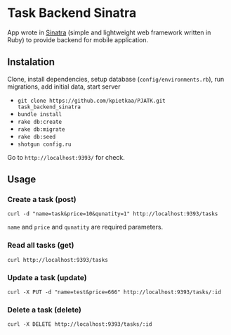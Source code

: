# Task Backend Sinatra

App wrote in [Sinatra](https://github.com/sinatra/sinatra) (simple and lightweight web framework written in Ruby)
to provide backend for mobile application.

## Instalation

Clone, install dependencies, setup database (`config/environments.rb`), run migrations, add initial data, start server

* `git clone https://github.com/kpietkaa/PJATK.git task_backend_sinatra`
* `bundle install`
* `rake db:create`
* `rake db:migrate`
* `rake db:seed`
* `shotgun config.ru`

Go to `http://localhost:9393/` for check.

## Usage

### Create a task (post)

`curl -d "name=task&price=10&qunatity=1" http://localhost:9393/tasks`

`name` and `price` and `qunatity` are required parameters.

### Read all tasks (get)

`curl http://localhost:9393/tasks`

### Update a task (update)

`curl -X PUT -d "name=test&price=666" http://localhost:9393/tasks/:id`

### Delete a task (delete)

`curl -X DELETE http://localhost:9393/tasks/:id`
